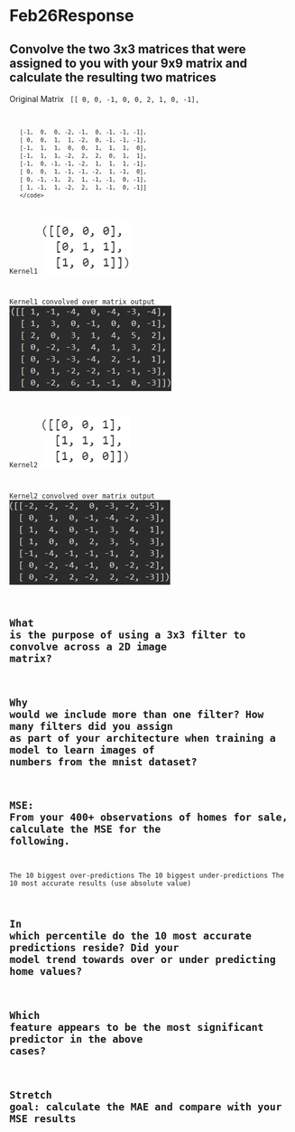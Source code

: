 # Feb26Response

## Convolve the two 3x3 matrices that were assigned to you with your 9x9 matrix and calculate the resulting two matrices

Original Matrix 
<code>
       [[ 0,  0, -1,  0,  0,  2,  1,  0, -1],
       
       
       [-1,  0,  0, -2, -1,  0, -1, -1, -1],
       [ 0,  0,  1,  1, -2,  0, -1, -1, -1],
       [-1,  1,  1,  0,  0,  1,  1,  1,  0],
       [-1,  1,  1, -2,  2,  2,  0,  1,  1],
       [-1,  0, -1, -1, -2,  1,  1,  1, -1],
       [ 0,  0,  1, -1, -1, -2,  1, -1,  0],
       [ 0, -1, -1,  2,  1, -1, -1,  0, -1],
       [ 1, -1,  1, -2,  2,  1, -1,  0, -1]]
       </code>

Kernel1
![Kernel1](kernel1.PNG)

Kernel1 convolved over matrix output
![Kernel1_Output](kernel1output.PNG)


Kernel2
![Kernel2](kernel2.PNG)

Kernel2 convolved over matrix output
![Kernel2_Output](kernel2output.PNG)



## What is the purpose of using a 3x3 filter to convolve across a 2D image matrix?

## Why would we include more than one filter? How many filters did you assign as part of your architecture when training a model to learn images of numbers from the mnist dataset?



## MSE: From your 400+ observations of homes for sale, calculate the MSE for the following.
The 10 biggest over-predictions
The 10 biggest under-predictions
The 10 most accurate results (use absolute value)


## In which percentile do the 10 most accurate predictions reside? Did your model trend towards over or under predicting home values?
## Which feature appears to be the most significant predictor in the above cases?
## Stretch goal: calculate the MAE and compare with your MSE results
